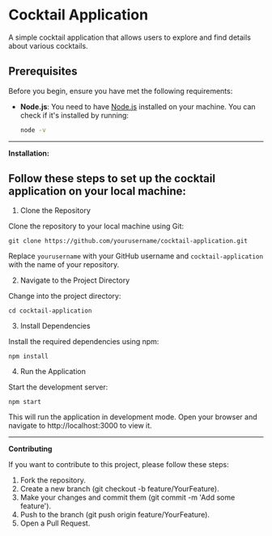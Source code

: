 # Cocktail Application

A simple cocktail application that allows users to explore and find details about various cocktails.

## Prerequisites

Before you begin, ensure you have met the following requirements:

- **Node.js**: You need to have [Node.js](https://nodejs.org/) installed on your machine. You can check if it's installed by running:

  ```bash
  node -v
  
--------------------------------------------------------------------------------------------------

**Installation:**

## Follow these steps to set up the cocktail application on your local machine:

1. Clone the Repository

Clone the repository to your local machine using Git:

    git clone https://github.com/yourusername/cocktail-application.git

  Replace `yourusername` with your GitHub username and `cocktail-application` with the name of your repository.

2. Navigate to the Project Directory

Change into the project directory:

    cd cocktail-application

3. Install Dependencies

Install the required dependencies using npm:

  ``npm install``

4. Run the Application

Start the development server:

  ``npm start``

This will run the application in development mode. Open your browser and navigate to http://localhost:3000 to view it.


---------------------------------------------------------------------------------------------------

**Contributing**

If you want to contribute to this project, please follow these steps:

1. Fork the repository.
2. Create a new branch (git checkout -b feature/YourFeature).
3. Make your changes and commit them (git commit -m 'Add some feature').
4. Push to the branch (git push origin feature/YourFeature).
5. Open a Pull Request.

